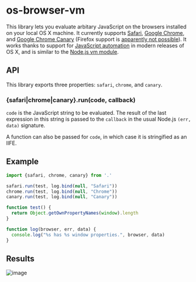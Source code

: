os-browser-vm
=============

This library lets you evaluate arbitary JavaScript on the browsers installed on your local OS X machine. It currently supports [Safari](http://www.apple.com/safari/), [Google Chrome](https://www.google.com/chrome/browser/desktop/), and [Google Chrome Canary](https://www.google.com/chrome/browser/canary.html) (Firefox support is [apparently not possible](https://bugzilla.mozilla.org/show_bug.cgi?id=5704)). It works thanks to support for [JavaScript automation](http://tylergaw.com/articles/building-osx-apps-with-js) in modern releases of OS X, and is similar to the [Node.js vm module](https://nodejs.org/api/vm.html).

API
---

This library exports three properties: `safari`, `chrome`, and `canary`.

### {safari|chrome|canary}.run(code, callback)

`code` is the JavaScript string to be evaluated. The result of the last expression in this string is passed to the `callback` in the usual Node.js `(err, data)` signature.

A function can also be passed for `code`, in which case it is stringified as an IIFE.

Example
-------

```javascript
import {safari, chrome, canary} from '.'

safari.run(test, log.bind(null, "Safari"))
chrome.run(test, log.bind(null, "Chrome"))
canary.run(test, log.bind(null, "Canary"))

function test() {
  return Object.getOwnPropertyNames(window).length
}

function log(browser, err, data) {
  console.log("%s has %s window properties.", browser, data)
}
```

Results
-------

![image](https://cloud.githubusercontent.com/assets/4433/12774189/76a93b1a-ca10-11e5-8bd0-f3522d955a94.png)

